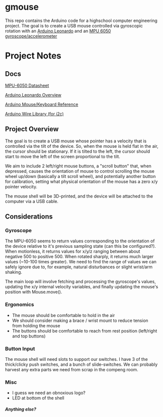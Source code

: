 # gmouse
This repo contains the Arduino code for a highschool computer engineering
project. The goal is to create a USB mouse controlled via gyroscopic rotation
with an [Arduino Leonardo](https://www.arduino.cc/en/Main/arduinoBoardLeonardo)
and an [MPU 6050
gyroscope/accelerometer](http://www.invensense.com/products/motion-tracking/6-axis/mpu-6050/)

# Project Notes

## Docs

[MPU-6050 Datasheet](https://cdn.sparkfun.com/datasheets/Components/General%20IC/PS-MPU-6000A.pdf)

[Arduino Leonardo Overview](https://www.arduino.cc/en/Main/ArduinoBoardLeonardo)

[Arduino Mouse/Keyboard Reference](https://www.arduino.cc/en/Reference/MouseKeyboard)

[Arduino Wire Library (for i2c)](https://www.arduino.cc/en/reference/wire)

## Project Overview

The goal is to create a USB mouse whose pointer has a velocity that is
controlled via the tilt of the device. So, when the mouse is held flat in the
air, the cursor should be stationary. If it is tilted to the left, the cursor
should start to move the left of the screen proportional to the tilt.

We aim to include 2 left/right mouse buttons, a "scroll button" that, when
depressed, causes the orientation of mouse to control scrolling the mouse wheel
up/down (basically a tilt scroll wheel), and potentially another button for
calibration, setting what physical orientation of the mouse has a zero x/y
pointer velocity.

The mouse shell will be 3D-printed, and the device will be attached to the
computer via a USB cable.

## Considerations

### Gyroscope

The MPU-6050 seems to return values corresponding to the orientation of the
device relative to it's previous sampling state (can this be configured?). When
motionless, it returns values for x/y/z ranging between about negative 500 to
positive 500. When rotated sharply, it returns much larger values (~10-100
times greater). We need to find the range of values we can safely ignore due
to, for example, natural disturbances or slight wrist/arm shaking.

The main loop will involve fetching and processing the gyroscope's values,
updating the x/y internal velocity variables, and finally updating the mouse's
position with Mouse.move().

### Ergonomics

 * The mouse should be comfortable to hold in the air
  * We should consider making a brace / wrist mount to reduce tension from holding the mouse
 * The buttons should be comfortable to reach from rest position (left/right and top buttons)

### Button Input

The mouse shell will need slots to support our switches. I have 3 of the
thick/clicky push switches, and a bunch of slide-switches. We can probably
harvest any extra parts we need from scrap in the compeng room.


### Misc

  * I guess we need an obnoxious logo?
  * LED at bottom of the shell 

##### Anything else?

